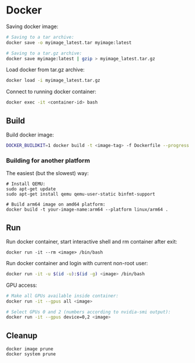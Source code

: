 # Docker

Saving docker image:

```bash
# Saving to a tar archive:
docker save -o myimage_latest.tar myimage:latest

# Saving to a tar.gz archive:
docker save myimage:latest | gzip > myimage_latest.tar.gz
```

Load docker from tar.gz archive:
```bash
docker load -i myimage_latest.tar.gz
```

Connect to running docker container:

```bash
docker exec -it <container-id> bash
```

## Build

Build docker image:
```bash
DOCKER_BUILDKIT=1 docker build -t <image-tag> -f Dockerfile --progress tty .
```

### Building for another platform

The easiest (but the slowest) way:
```
# Install QEMU:
sudo apt-get update
sudo apt-get install qemu qemu-user-static binfmt-support

# Build arm64 image on amd64 platform:
docker build -t your-image-name:arm64 --platform linux/arm64 .
```

## Run

Run docker container, start interactive shell and rm container after exit:
```
docker run -it --rm <image> /bin/bash
```

Run docker container and login with current non-root user:

```bash
docker run -it -u $(id -u):$(id -g) <image> /bin/bash
```

GPU access:
```bash
# Make all GPUs available inside container:
docker run -it --gpus all <image>

# Select GPUs 0 and 2 (numbers according to nvidia-smi output):
docker run -it --gpus device=0,2 <image>
```

## Cleanup

```
docker image prune
docker system prune
```
